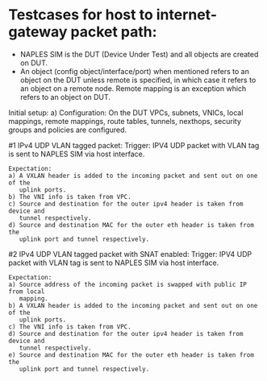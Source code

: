 # Testcases for host to internet-gateway packet path:

 - NAPLES SIM is the DUT (Device Under Test) and all objects are created on DUT.
 - An object (config object/interface/port) when mentioned refers to an object
   on the DUT unless remote is specified, in which case it refers to an object
   on a remote node. Remote mapping is an exception which refers to an object
   on DUT.

Initial setup:
    a) Configuration:
        On the DUT VPCs, subnets, VNICs, local mappings, remote mappings, route
        tables, tunnels, nexthops, security groups and policies are configured.

#1 IPv4 UDP VLAN tagged packet:
    Trigger:
    IPV4 UDP packet with VLAN tag is sent to NAPLES SIM via host interface.

    Expectation:
    a) A VXLAN header is added to the incoming packet and sent out on one of the
       uplink ports.
    b) The VNI info is taken from VPC.
    c) Source and destination for the outer ipv4 header is taken from device and
       tunnel respectively.
    d) Source and destination MAC for the outer eth header is taken from the
       uplink port and tunnel respectively.

#2 IPv4 UDP VLAN tagged packet with SNAT enabled:
    Trigger:
    IPV4 UDP packet with VLAN tag is sent to NAPLES SIM via host interface.

    Expectation:
    a) Source address of the incoming packet is swapped with public IP from local
       mapping.
    b) A VXLAN header is added to the incoming packet and sent out on one of the
       uplink ports.
    c) The VNI info is taken from VPC.
    d) Source and destination for the outer ipv4 header is taken from device and
       tunnel respectively.
    e) Source and destination MAC for the outer eth header is taken from the
       uplink port and tunnel respectively.

